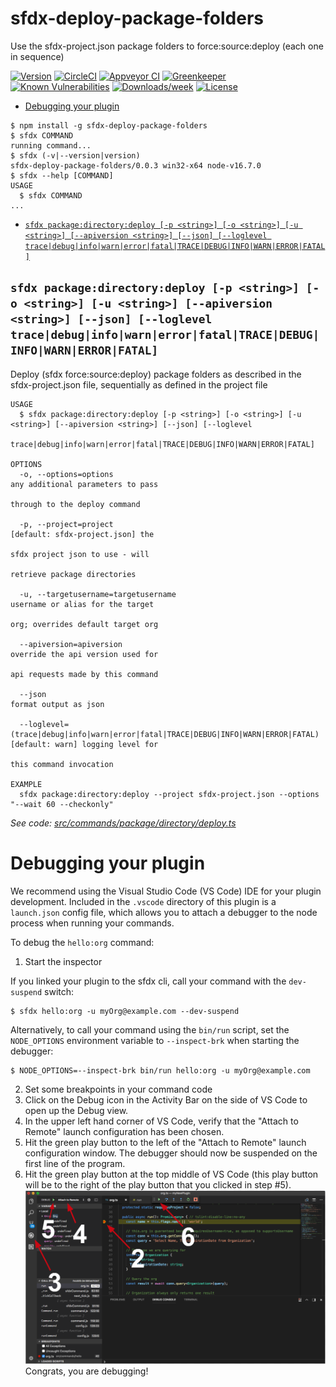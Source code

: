 sfdx-deploy-package-folders
===========================

Use the sfdx-project.json package folders to force:source:deploy (each one in sequence)

[![Version](https://img.shields.io/npm/v/sfdx-deploy-package-folders.svg)](https://npmjs.org/package/sfdx-deploy-package-folders)
[![CircleCI](https://circleci.com/gh/phil-apexology/sfdx-deploy-package-folders/tree/master.svg?style=shield)](https://circleci.com/gh/phil-apexology/sfdx-deploy-package-folders/tree/master)
[![Appveyor CI](https://ci.appveyor.com/api/projects/status/github/phil-apexology/sfdx-deploy-package-folders?branch=master&svg=true)](https://ci.appveyor.com/project/heroku/sfdx-deploy-package-folders/branch/master)
[![Greenkeeper](https://badges.greenkeeper.io/phil-apexology/sfdx-deploy-package-folders.svg)](https://greenkeeper.io/)
[![Known Vulnerabilities](https://snyk.io/test/github/phil-apexology/sfdx-deploy-package-folders/badge.svg)](https://snyk.io/test/github/phil-apexology/sfdx-deploy-package-folders)
[![Downloads/week](https://img.shields.io/npm/dw/sfdx-deploy-package-folders.svg)](https://npmjs.org/package/sfdx-deploy-package-folders)
[![License](https://img.shields.io/npm/l/sfdx-deploy-package-folders.svg)](https://github.com/phil-apexology/sfdx-deploy-package-folders/blob/master/package.json)

<!-- toc -->
* [Debugging your plugin](#debugging-your-plugin)
<!-- tocstop -->
<!-- install -->
<!-- usage -->
```sh-session
$ npm install -g sfdx-deploy-package-folders
$ sfdx COMMAND
running command...
$ sfdx (-v|--version|version)
sfdx-deploy-package-folders/0.0.3 win32-x64 node-v16.7.0
$ sfdx --help [COMMAND]
USAGE
  $ sfdx COMMAND
...
```
<!-- usagestop -->
<!-- commands -->
* [`sfdx package:directory:deploy [-p <string>] [-o <string>] [-u <string>] [--apiversion <string>] [--json] [--loglevel trace|debug|info|warn|error|fatal|TRACE|DEBUG|INFO|WARN|ERROR|FATAL]`](#sfdx-packagedirectorydeploy--p-string--o-string--u-string---apiversion-string---json---loglevel-tracedebuginfowarnerrorfataltracedebuginfowarnerrorfatal)

## `sfdx package:directory:deploy [-p <string>] [-o <string>] [-u <string>] [--apiversion <string>] [--json] [--loglevel trace|debug|info|warn|error|fatal|TRACE|DEBUG|INFO|WARN|ERROR|FATAL]`

Deploy (sfdx force:source:deploy) package folders as described in the sfdx-project.json file, sequentially as defined in the project file

```
USAGE
  $ sfdx package:directory:deploy [-p <string>] [-o <string>] [-u <string>] [--apiversion <string>] [--json] [--loglevel
   trace|debug|info|warn|error|fatal|TRACE|DEBUG|INFO|WARN|ERROR|FATAL]

OPTIONS
  -o, --options=options                                                             any additional parameters to pass
                                                                                    through to the deploy command

  -p, --project=project                                                             [default: sfdx-project.json] the
                                                                                    sfdx project json to use - will
                                                                                    retrieve package directories

  -u, --targetusername=targetusername                                               username or alias for the target
                                                                                    org; overrides default target org

  --apiversion=apiversion                                                           override the api version used for
                                                                                    api requests made by this command

  --json                                                                            format output as json

  --loglevel=(trace|debug|info|warn|error|fatal|TRACE|DEBUG|INFO|WARN|ERROR|FATAL)  [default: warn] logging level for
                                                                                    this command invocation

EXAMPLE
  sfdx package:directory:deploy --project sfdx-project.json --options "--wait 60 --checkonly"
```

_See code: [src/commands/package/directory/deploy.ts](https://github.com/phil-apexology/sfdx-deploy-package-folders/blob/v0.0.3/src/commands/package/directory/deploy.ts)_
<!-- commandsstop -->
<!-- debugging-your-plugin -->
# Debugging your plugin
We recommend using the Visual Studio Code (VS Code) IDE for your plugin development. Included in the `.vscode` directory of this plugin is a `launch.json` config file, which allows you to attach a debugger to the node process when running your commands.

To debug the `hello:org` command: 
1. Start the inspector
  
If you linked your plugin to the sfdx cli, call your command with the `dev-suspend` switch: 
```sh-session
$ sfdx hello:org -u myOrg@example.com --dev-suspend
```
  
Alternatively, to call your command using the `bin/run` script, set the `NODE_OPTIONS` environment variable to `--inspect-brk` when starting the debugger:
```sh-session
$ NODE_OPTIONS=--inspect-brk bin/run hello:org -u myOrg@example.com
```

2. Set some breakpoints in your command code
3. Click on the Debug icon in the Activity Bar on the side of VS Code to open up the Debug view.
4. In the upper left hand corner of VS Code, verify that the "Attach to Remote" launch configuration has been chosen.
5. Hit the green play button to the left of the "Attach to Remote" launch configuration window. The debugger should now be suspended on the first line of the program. 
6. Hit the green play button at the top middle of VS Code (this play button will be to the right of the play button that you clicked in step #5).
<br><img src=".images/vscodeScreenshot.png" width="480" height="278"><br>
Congrats, you are debugging!
